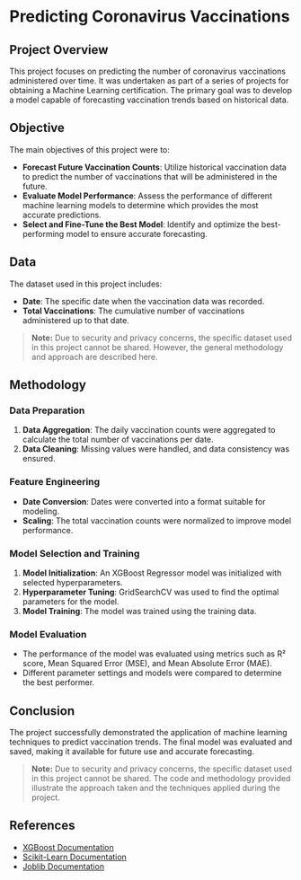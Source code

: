 # Predicting Coronavirus Vaccinations

## Project Overview

This project focuses on predicting the number of coronavirus vaccinations administered over time. It was undertaken as part of a series of projects for obtaining a Machine Learning certification. The primary goal was to develop a model capable of forecasting vaccination trends based on historical data.

## Objective

The main objectives of this project were to:
- **Forecast Future Vaccination Counts**: Utilize historical vaccination data to predict the number of vaccinations that will be administered in the future.
- **Evaluate Model Performance**: Assess the performance of different machine learning models to determine which provides the most accurate predictions.
- **Select and Fine-Tune the Best Model**: Identify and optimize the best-performing model to ensure accurate forecasting.

## Data

The dataset used in this project includes:
- **Date**: The specific date when the vaccination data was recorded.
- **Total Vaccinations**: The cumulative number of vaccinations administered up to that date.

> **Note:** Due to security and privacy concerns, the specific dataset used in this project cannot be shared. However, the general methodology and approach are described here.

## Methodology

### Data Preparation
1. **Data Aggregation**: The daily vaccination counts were aggregated to calculate the total number of vaccinations per date.
2. **Data Cleaning**: Missing values were handled, and data consistency was ensured.

### Feature Engineering
- **Date Conversion**: Dates were converted into a format suitable for modeling.
- **Scaling**: The total vaccination counts were normalized to improve model performance.

### Model Selection and Training
1. **Model Initialization**: An XGBoost Regressor model was initialized with selected hyperparameters.
2. **Hyperparameter Tuning**: GridSearchCV was used to find the optimal parameters for the model.
3. **Model Training**: The model was trained using the training data.

### Model Evaluation
- The performance of the model was evaluated using metrics such as R² score, Mean Squared Error (MSE), and Mean Absolute Error (MAE).
- Different parameter settings and models were compared to determine the best performer.

## Conclusion

The project successfully demonstrated the application of machine learning techniques to predict vaccination trends. The final model was evaluated and saved, making it available for future use and accurate forecasting.

> **Note:** Due to security and privacy concerns, the specific dataset used in this project cannot be shared. The code and methodology provided illustrate the approach taken and the techniques applied during the project.

## References

- [XGBoost Documentation](https://xgboost.readthedocs.io/)
- [Scikit-Learn Documentation](https://scikit-learn.org/stable/documentation.html)
- [Joblib Documentation](https://joblib.readthedocs.io/en/latest/)
